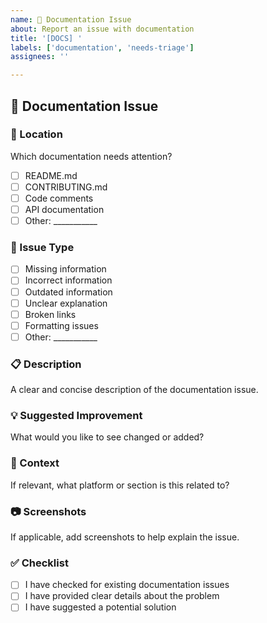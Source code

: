 ```yaml
---
name: 📖 Documentation Issue
about: Report an issue with documentation
title: '[DOCS] '
labels: ['documentation', 'needs-triage']
assignees: ''

---
```


## 📖 Documentation Issue

### 📍 Location
Which documentation needs attention?
- [ ] README.md
- [ ] CONTRIBUTING.md
- [ ] Code comments
- [ ] API documentation
- [ ] Other: ___________

### 🐛 Issue Type
- [ ] Missing information
- [ ] Incorrect information
- [ ] Outdated information
- [ ] Unclear explanation
- [ ] Broken links
- [ ] Formatting issues
- [ ] Other: ___________

### 📋 Description
A clear and concise description of the documentation issue.

### 💡 Suggested Improvement
What would you like to see changed or added?

### 📱 Context
If relevant, what platform or section is this related to?

### 📷 Screenshots
If applicable, add screenshots to help explain the issue.

### ✅ Checklist
- [ ] I have checked for existing documentation issues
- [ ] I have provided clear details about the problem
- [ ] I have suggested a potential solution